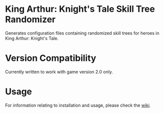 # King Arthur: Knight's Tale Skill Tree Randomizer

Generates configuration files containing randomized skill trees for heroes in King Arthur: Knight's Tale.

# Version Compatibility

Currently written to work with game version 2.0 only.

# Usage

For information relating to installation and usage, please check the [wiki](https://github.com/GeorgieH/kakt-skill-tree-randomizer/wiki).
